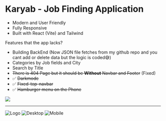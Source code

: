 # Karyab - Job Finding Application

- Modern and User Friendly
- Fully Responsive
- Built with React (Vite) and Tailwind

Features that the app lacks?

- Building BackEnd (Now JSON file fetches from my github repo and you cant add or delete data but the logic is coded😅)
- Categories by Job fields and City
- Search by Title
- ~~There is 404 Page but it should be **Without** Navbar and Footer~~ (Fixed)
- ✅ ~~Darkmode~~
- ✅ ~~Fixed-top-navbar~~
- ✅ ~~Hamburger menu on the Phone~~

[![](https://img.shields.io/badge/Live_At-KaryabApp.ir-green.svg)](https://karyabapp.ir)

---

![Logo](https://raw.githubusercontent.com/tinykocholo/karyab-react/main/public/logo.png "Logo")
![Desktop](https://raw.githubusercontent.com/tinykocholo/karyab-react/main/public/screenshot.png "Desktop")
![Mobile](https://raw.githubusercontent.com/tinykocholo/karyab-react/main/public/screenshot2.png "Mobile")
